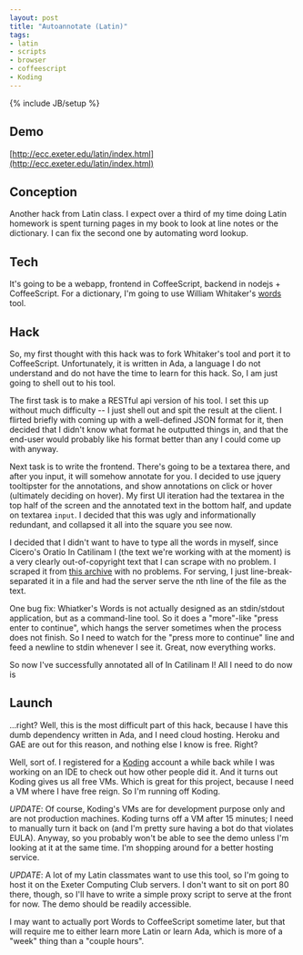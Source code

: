 ```yaml
---
layout: post
title: "Autoannotate (Latin)"
tags:
- latin
- scripts
- browser
- coffeescript
- Koding
---
```


{% include JB/setup %}

## Demo
[http://ecc.exeter.edu/latin/index.html](http://ecc.exeter.edu/latin/index.html)

## Conception
  Another hack from Latin class. I expect over a third of my time doing Latin homework is spent turning pages in my book to look at line notes or the dictionary. I can fix the second one by automating word lookup.

<!--more-->
## Tech
  It's going to be a webapp, frontend in CoffeeScript, backend in nodejs + CoffeeScript. For a dictionary, I'm going to use William Whitaker's [words] tool.

## Hack
  So, my first thought with this hack was to fork Whitaker's tool and port it to CoffeeScript. Unfortunately, it is written in Ada, a language I do not understand and do not have the time to learn for this hack. So, I am just going to shell out to his tool.

  The first task is to make a RESTful api version of his tool. I set this up without much difficulty -- I just shell out and spit the result at the client. I flirted briefly with coming up with a well-defined JSON format for it, then decided that I didn't know what format he outputted things in, and that the end-user would probably like his format better than any I could come up with anyway.

  Next task is to write the frontend. There's going to be a textarea there, and after you input, it will somehow annotate for you. I decided to use jquery tooltipster for the annotations, and show annotations on click or hover (ultimately deciding on hover). My first UI iteration had the textarea in the top half of the screen and the annotated text in the bottom half, and update on textarea `input`. I decided that this was ugly and informationally redundant, and collapsed it all into the square you see now.

  I decided that I didn't want to have to type all the words in myself, since Cicero's Oratio In Catilinam I (the text we're working with at the moment) is a very clearly out-of-copyright text that I can scrape with no problem. I scraped it from [this archive](http://www.thelatinlibrary.com/cicero/cat1.shtml) with no problems. For serving, I just line-break-separated it in a file and had the server serve the nth line of the file as the text.

  One bug fix: Whiatker's Words is not actually designed as an stdin/stdout application, but as a command-line tool. So it does a "more"-like "press enter to continue", which hangs the server sometimes when the process does not finish. So I need to watch for the "press more to continue" line and feed a newline to stdin whenever I see it. Great, now everything works.

  So now I've successfully annotated all of In Catilinam I! All I need to do now is

## Launch

  ...right? Well, this is the most difficult part of this hack, because I have this dumb dependency written in Ada, and I need cloud hosting. Heroku and GAE are out for this reason, and nothing else I know is free. Right?

  Well, sort of. I registered for a [Koding] account a while back while I was working on an IDE to check out how other people did it. And it turns out Koding gives us all free VMs. Which is great for this project, because I need a VM where I have free reign. So I'm running off Koding.

  *UPDATE*: Of course, Koding's VMs are for development purpose only and are not production machines. Koding turns off a VM after 15 minutes; I need to manually turn it back on (and I'm pretty sure having a bot do that violates EULA). Anyway, so you probably won't be able to see the demo unless I'm looking at it at the same time. I'm shopping around for a better hosting service.

  *UPDATE*: A lot of my Latin classmates want to use this tool, so I'm going to host it on the Exeter Computing Club servers. I don't want to sit on port 80 there, though, so I'll have to write a simple proxy script to serve at the front for now. The demo should be readily accessible.

  I may want to actually port Words to CoffeeScript sometime later, but that will require me to either learn more Latin or learn Ada, which is more of a "week" thing than a "couple hours".

[words]: http://www.archives.nd.edu/words.htm
[Koding]: http://koding.com
